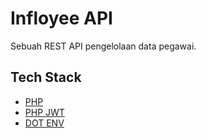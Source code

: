 
# Infloyee API

Sebuah REST API pengelolaan data pegawai.



## Tech Stack

 - [PHP](https://awesomeopensource.com/project/elangosundar/awesome-README-templates)
 - [PHP JWT](https://github.com/matiassingers/awesome-readme)
 - [DOT ENV](https://bulldogjob.com/news/449-how-to-write-a-good-readme-for-your-github-project)

